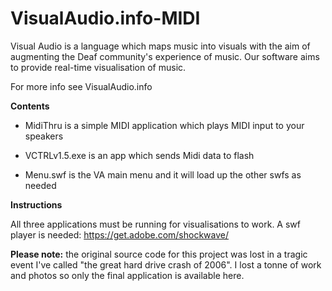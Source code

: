 # VisualAudio.info-MIDI


Visual Audio is a language which maps music into visuals with the aim of augmenting the Deaf community's experience of music. Our software aims to provide real-time visualisation of music. 

For more info see VisualAudio.info



**Contents**

* MidiThru is a simple MIDI application which plays MIDI input to your speakers

* VCTRLv1.5.exe is an app which sends Midi data to flash

* Menu.swf is the VA main menu and it will load up the other swfs as needed




**Instructions**

All three applications must be running for visualisations to work. A swf player is needed: https://get.adobe.com/shockwave/


**Please note:** the original source code for this project was lost in a tragic event I've called "the great hard drive crash of 2006". I lost a tonne of work and photos so only the final application is available here.

